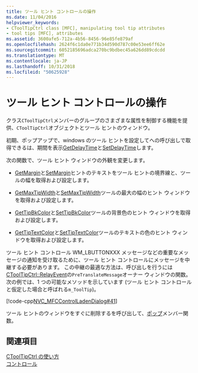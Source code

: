 ```yaml
---
title: ツール ヒント コントロールの操作
ms.date: 11/04/2016
helpviewer_keywords:
- CToolTipCtrl class [MFC], manipulating tool tip attributes
- tool tips [MFC], attributes
ms.assetid: 3600afe5-712a-4b56-8456-96e85fe879af
ms.openlocfilehash: 2624f6c1da0e771b34d590d787c00e53ee6ff62e
ms.sourcegitcommit: 6052185696adca270bc9bdbec45a626dd89cdcdd
ms.translationtype: MT
ms.contentlocale: ja-JP
ms.lasthandoff: 10/31/2018
ms.locfileid: "50625928"
---
```

# <a name="manipulating-the-tool-tip-control"></a>ツール ヒント コントロールの操作

クラス`CToolTipCtrl`メンバーのグループのさまざまな属性を制御する機能を提供、`CToolTipCtrl`オブジェクトとツール ヒントのウィンドウ。

初期、ポップアップで、windows のツール ヒントを設定してへの呼び出しで取得できるは、期間を表示[GetDelayTime](../mfc/reference/ctooltipctrl-class.md#getdelaytime)と[SetDelayTime](../mfc/reference/ctooltipctrl-class.md#setdelaytime)します。

次の関数で、ツール ヒント ウィンドウの外観を変更します。

- [GetMargin](../mfc/reference/ctooltipctrl-class.md#getmargin)と[SetMargin](../mfc/reference/ctooltipctrl-class.md#setmargin)ヒントのテキストをツール ヒントの境界線と、ツールの幅を取得および設定します。

- [GetMaxTipWidth](../mfc/reference/ctooltipctrl-class.md#getmaxtipwidth)と[SetMaxTipWidth](../mfc/reference/ctooltipctrl-class.md#setmaxtipwidth)ツールの最大の幅のヒント ウィンドウを取得および設定します。

- [GetTipBkColor](../mfc/reference/ctooltipctrl-class.md#gettipbkcolor)と[SetTipBkColor](../mfc/reference/ctooltipctrl-class.md#settipbkcolor)ツールの背景色のヒント ウィンドウを取得および設定します。

- [GetTipTextColor](../mfc/reference/ctooltipctrl-class.md#gettiptextcolor)と[SetTipTextColor](../mfc/reference/ctooltipctrl-class.md#settiptextcolor)ツールのテキストの色のヒント ウィンドウを取得および設定します。

ツール ヒント コントロール WM_LBUTTONXXX メッセージなどの重要なメッセージの通知を受け取るために、ツール ヒント コントロールにメッセージを中継する必要があります。 この中継の最適な方法は、呼び出しを行うには[CToolTipCtrl::RelayEvent](../mfc/reference/ctooltipctrl-class.md#relayevent)の`PreTranslateMessage`オーナー ウィンドウの関数。 次の例では、1 つの可能なメソッドを示しています (ツール ヒント コントロールと仮定した場合と呼ばれる`m_ToolTip`)。

[!code-cpp[NVC_MFCControlLadenDialog#41](../mfc/codesnippet/cpp/manipulating-the-tool-tip-control_1.cpp)]

ツール ヒントのウィンドウをすぐに削除するを呼び出して、[ポップ](../mfc/reference/ctooltipctrl-class.md#pop)メンバー関数。

## <a name="see-also"></a>関連項目

[CToolTipCtrl の使い方](../mfc/using-ctooltipctrl.md)<br/>
[コントロール](../mfc/controls-mfc.md)


